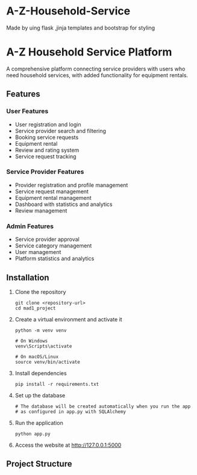 # A-Z-Household-Service
Made by uing flask ,jinja templates and bootstrap for styling
# A-Z Household Service Platform

A comprehensive platform connecting service providers with users who need household services, with added functionality for equipment rentals.

## Features

### User Features
- User registration and login
- Service provider search and filtering
- Booking service requests
- Equipment rental
- Review and rating system
- Service request tracking

### Service Provider Features
- Provider registration and profile management
- Service request management
- Equipment rental management
- Dashboard with statistics and analytics
- Review management

### Admin Features
- Service provider approval
- Service category management
- User management
- Platform statistics and analytics

## Installation

1. Clone the repository
   ```
   git clone <repository-url>
   cd mad1_project
   ```

2. Create a virtual environment and activate it
   ```
   python -m venv venv
   
   # On Windows
   venv\Scripts\activate
   
   # On macOS/Linux
   source venv/bin/activate
   ```

3. Install dependencies
   ```
   pip install -r requirements.txt
   ```

4. Set up the database
   ```
   # The database will be created automatically when you run the app
   # as configured in app.py with SQLAlchemy
   ```

5. Run the application
   ```
   python app.py
   ```

6. Access the website at http://127.0.0.1:5000

## Project Structure
